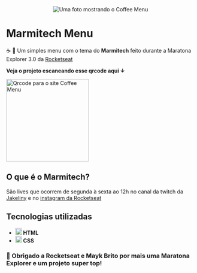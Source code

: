 <div align="center">
  <img src="https://user-images.githubusercontent.com/79858234/183971672-669553dd-f553-4e34-aeaf-180a945657f7.png" alt="Uma foto mostrando o Coffee Menu" />
</div>

# Marmitech Menu
  <p> 
    ☕ 📝 Um simples menu com o tema do <strong>Marmitech</strong> feito durante a Maratona Explorer 3.0 da 
    <a href="https://www.rocketseat.com.br/">Rocketseat</a>
  </p>

<strong>Veja o projeto escaneando esse qrcode aqui ↓</strong>

<img src="https://user-images.githubusercontent.com/79858234/183901035-f37b8b28-f5cb-4829-b3f6-22986380fc20.svg" alt="Qrcode para o site Coffee Menu" style="width: 220px; height: 220px;" />

## O que é o Marmitech?
  <p>
    São lives que ocorrem de segunda à sexta ao 12h no canal da twitch da <a href="https://www.twitch.tv/jakeliny">Jakeliny</a> e no 
    <a href="https://www.instagram.com/rocketseat_oficial/live/">instagram da Rocketseat</a> 
  </p>

## Tecnologias utilizadas
- <strong>
    <img src="https://cdn.jsdelivr.net/gh/devicons/devicon/icons/html5/html5-original.svg" alt="Ícone do HTML5" style="width: 18px;" /> 
      HTML
  </strong>
- <strong>
    <img src="https://cdn.jsdelivr.net/gh/devicons/devicon/icons/css3/css3-original.svg" alt="Ícone do CSS3" style="width: 18px;" /> 
      CSS
  </strong>

### 💜 Obrigado a Rocketseat e Mayk Brito por mais uma Maratona Explorer e um projeto super top!
